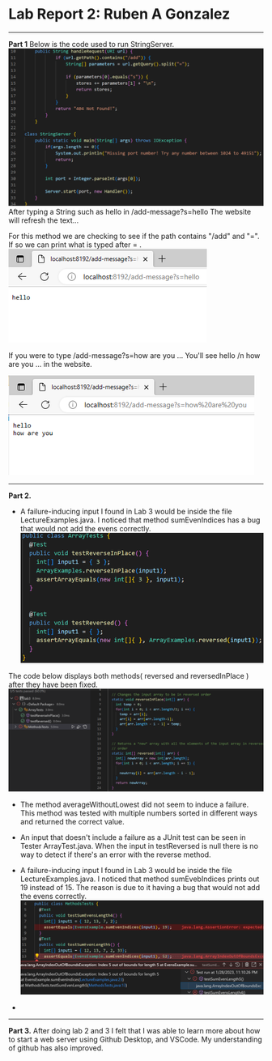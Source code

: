 # Lab Report 2: Ruben A Gonzalez
---
**Part 1**
Below is the code used to run StringServer.
![Image](StringS.png)
After typing a String such as hello in /add-message?s=hello The website will refresh the text...

For this method we are checking to see if the path contains "/add" and "=". If so we can print what is typed after = .
![Image](hello.png)

If you were to type /add-message?s=how are you ... You'll see hello /n how are you ... in the website.

![Image](helloh.png)

---
**Part 2.**
- A failure-inducing input I found in Lab 3 would be inside the file LectureExamples.java. I noticed that method sumEvenIndices has a
bug that would not add the evens correctly.
![Image](ReverseTester.png)

The code below displays both methods( reversed and reversedInPlace ) after they have been fixed.
![Image](FixedCode.png)

- The method averageWithoutLowest did not seem to induce a failure. This method was tested with multiple numbers sorted in different ways and returned the correct value.

- An input that doesn't include a failure as a JUnit test can be seen in Tester ArrayTest.java. When the input in testReversed is null there is no way to detect if there's an error with the reverse method.
- A failure-inducing input I found in Lab 3 would be inside the file LectureExamples.java. I noticed that method sumEvebIndices prints out 19 instead of 15. The reason is due to it having a bug that would not add the evens correctly.
![Image](TestSum.png)

-
---
**Part 3.** After doing lab 2 and 3 I felt that I was able to learn more about how to start a web server using Github Desktop, and VSCode. My understanding of github has also improved.
